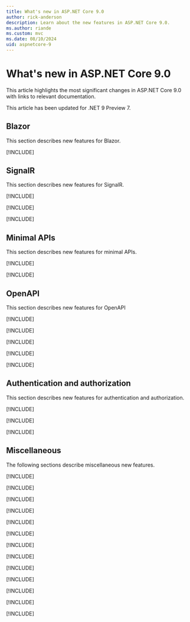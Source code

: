 ```yaml
---
title: What's new in ASP.NET Core 9.0
author: rick-anderson
description: Learn about the new features in ASP.NET Core 9.0.
ms.author: riande
ms.custom: mvc
ms.date: 08/10/2024
uid: aspnetcore-9
---
```

# What's new in ASP.NET Core 9.0

This article highlights the most significant changes in ASP.NET Core 9.0 with links to relevant documentation.

This article has been updated for .NET 9 Preview 7.

<!-- New content should be added to ~/aspnetcore-9/includes/newFeatureName.md files. This will help prevent merge conflicts in this file. -->

## Blazor

This section describes new features for Blazor.

[!INCLUDE[](~/release-notes/aspnetcore-9/includes/blazor.md)]

## SignalR

This section describes new features for SignalR.

[!INCLUDE[](~/release-notes/aspnetcore-9/includes/signalr.md)]

[!INCLUDE[](~/release-notes/aspnetcore-9/includes/signalrActivities.md)]

[!INCLUDE[](~/release-notes/aspnetcore-9/includes/signalr-trimming-aot.md)]

## Minimal APIs

This section describes new features for minimal APIs.

[!INCLUDE[](~/release-notes/aspnetcore-9/includes/status500.md)]

[!INCLUDE[](~/release-notes/aspnetcore-9/includes/produces-problem.md)]

## OpenAPI

This section describes new features for OpenAPI

[!INCLUDE[](~/release-notes/aspnetcore-9/includes/openApi.md)]

[!INCLUDE[](~/release-notes/aspnetcore-9/includes/openAPI_completion.md)]

[!INCLUDE[](~/release-notes/aspnetcore-9/includes/transformer-registration.md)]

[!INCLUDE[](~/release-notes/aspnetcore-9/includes/openapi-aot.md)]

[!INCLUDE[](~/release-notes/aspnetcore-9/includes/prob_validation.md)]

## Authentication and authorization

This section describes new features for authentication and authorization.

[!INCLUDE[](~/release-notes/aspnetcore-9/includes/par.md)]

[!INCLUDE[](~/release-notes/aspnetcore-9/includes/oidccustomparms.md)]

[!INCLUDE[](~/release-notes/aspnetcore-9/includes/httpsysextendedauth.md)]

## Miscellaneous

The following sections describe miscellaneous new features.

[!INCLUDE[](~/release-notes/aspnetcore-9/includes/hybrid-cache.md)]

[!INCLUDE[](~/release-notes/aspnetcore-9/includes/endpoint-metadata.md)]

[!INCLUDE[](~/release-notes/aspnetcore-9/includes/debugger.md)]

[!INCLUDE[](~/release-notes/aspnetcore-9/includes/fix-for-503s.md)]

[!INCLUDE[](~/release-notes/aspnetcore-9/includes/web_asset_delivery.md)]

[!INCLUDE[](~/release-notes/aspnetcore-9/includes/asp0026.md)]

[!INCLUDE[](~/release-notes/aspnetcore-9/includes/improved-kestrel-connection-metrics.md)]

[!INCLUDE[](~/release-notes/aspnetcore-9/includes/customize-named-pipes.md)]

[!INCLUDE[](~/release-notes/aspnetcore-9/includes/exception-type-sets-http-status.md)]

[!INCLUDE[](~/release-notes/aspnetcore-9/includes/opt_out_metrics.md)]

[!INCLUDE[](~/release-notes/aspnetcore-9/includes/delete_keys.md)]

[!INCLUDE[](~/release-notes/aspnetcore-9/includes/keyedDI.md)]

[!INCLUDE[](~/release-notes/aspnetcore-9/includes/trust_dev_cert_linux.md)]
